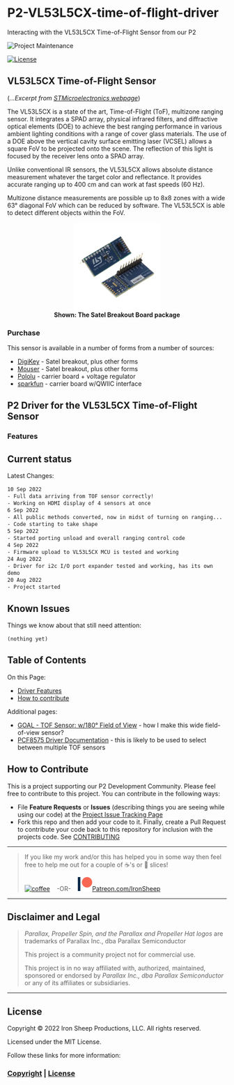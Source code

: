 # P2-VL53L5CX-time-of-flight-driver
Interacting with the VL53L5CX Time-of-Flight Sensor from our P2

![Project Maintenance][maintenance-shield]

[![License][license-shield]](LICENSE)

## VL53L5CX Time-of-Flight Sensor 
(*...Excerpt from [STMicroelectronics webpage](https://www.st.com/en/imaging-and-photonics-solutions/vl53l5cx.html)*)

The VL53L5CX is a state of the art, Time-of-Flight (ToF), multizone ranging sensor. It integrates a SPAD array, physical infrared filters, and diffractive optical elements (DOE) to achieve the best ranging performance in various ambient lighting conditions with a range of cover glass materials. The use of a DOE above the vertical cavity surface emitting laser (VCSEL) allows a square FoV to be projected onto the scene. The reflection of this light is focused by the receiver lens onto a SPAD array.

Unlike conventional IR sensors, the VL53L5CX allows absolute distance measurement whatever the target color and reflectance. It provides accurate ranging up to 400 cm and can work at fast speeds (60 Hz).

Multizone distance measurements are possible up to 8x8 zones with a wide 63° diagonal FoV which can be reduced by software. The VL53L5CX is able to detect different objects within the FoV.

<p align="center">
  <img src="./Images/VL53L5CX-SATEL.webp" width="200"><br>
  <B>Shown: The Satel Breakout Board package</B>
</p>

### Purchase

This sensor is available in a number of forms from a number of sources:

- [DigiKey](https://www.digikey.com/en/product-highlight/s/stmicroelectronics/vl53l5cx-time-of-flight-ranging-sensor) - Satel breakout, plus other forms
- [Mouser](https://www.mouser.com/new/stmicroelectronics/stm-vl53l5cx-tof-sensor/) - Satel breakout, plus other forms
- [Pololu](https://www.pololu.com/product/3417) - carrier board + voltage regulator
- [sparkfun](https://www.sparkfun.com/products/18642) - carrier board w/QWIIC interface


## P2 Driver for the VL53L5CX Time-of-Flight Sensor

### Features

## Current status

Latest Changes:

```
10 Sep 2022
- Full data arriving from TOF sensor correctly!
- Working on HDMI display of 4 sensors at once
6 Sep 2022
- All public methods converted, now in midst of turning on ranging...
- Code starting to take shape
5 Sep 2022
- Started porting unload and overall ranging control code
4 Sep 2022
- Firmware upload to VL53L5CX MCU is tested and working
24 Aug 2022
- Driver for i2c I/O port expander tested and working, has its own demo
20 Aug 2022
- Project started
```

## Known Issues

Things we know about that still need attention:

```
(nothing yet)
```

## Table of Contents

On this Page:

- [Driver Features](#features)
- [How to contribute](#how-to-contribute)

Additional pages:

- [GOAL - TOF Sensor: w/180° Field of View](./DOCs/Designs/README.md) - how I make this wide field-of-view sensor?
- [PCF8575 Driver Documentation](./PCF8575.md) - this is likely to be used to select between multiple TOF sensors


## How to Contribute

This is a project supporting our P2 Development Community. Please feel free to contribute to this project. You can contribute in the following ways:

- File **Feature Requests** or **Issues** (describing things you are seeing while using our code) at the [Project Issue Tracking Page](https://github.com/ironsheep/P2-VL53L5CX-time-of-flight-driver/issues)
- Fork this repo and then add your code to it. Finally, create a Pull Request to contribute your code back to this repository for inclusion with the projects code. See [CONTRIBUTING](CONTRIBUTING.md)

---

> If you like my work and/or this has helped you in some way then feel free to help me out for a couple of :coffee:'s or :pizza: slices!
>
> [![coffee](https://www.buymeacoffee.com/assets/img/custom_images/black_img.png)](https://www.buymeacoffee.com/ironsheep) &nbsp;&nbsp; -OR- &nbsp;&nbsp; [![Patreon](./Images/patreon.png)](https://www.patreon.com/IronSheep?fan_landing=true)[Patreon.com/IronSheep](https://www.patreon.com/IronSheep?fan_landing=true)

---

## Disclaimer and Legal

> *Parallax, Propeller Spin, and the Parallax and Propeller Hat logos* are trademarks of Parallax Inc., dba Parallax Semiconductor
>
> This project is a community project not for commercial use.
>
> This project is in no way affiliated with, authorized, maintained, sponsored or endorsed by *Parallax Inc., dba Parallax Semiconductor* or any of its affiliates or subsidiaries.

---

## License

Copyright © 2022 Iron Sheep Productions, LLC. All rights reserved.

Licensed under the MIT License.

Follow these links for more information:

### [Copyright](copyright) | [License](LICENSE)

[maintenance-shield]: https://img.shields.io/badge/maintainer-stephen%40ironsheep%2ebiz-blue.svg?style=for-the-badge

[license-shield]: https://camo.githubusercontent.com/bc04f96d911ea5f6e3b00e44fc0731ea74c8e1e9/68747470733a2f2f696d672e736869656c64732e696f2f6769746875622f6c6963656e73652f69616e74726963682f746578742d646976696465722d726f772e7376673f7374796c653d666f722d7468652d6261646765
